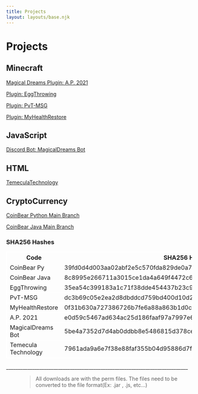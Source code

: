 ```yaml
---
title: Projects
layout: layouts/base.njk
---
```


# Projects


## Minecraft

<a href="https://github.com/MagicalDreams/AnnualPassport2021/archive/main.zip" download>Magical Dreams Plugin: A.P. 2021</a>

<a href="https://github.com/nolant108/EggThrowing/archive/master.zip" download>Plugin: EggThrowing</a>

<a href="https://github.com/nolant108/PrivateMSG/archive/master.zip" download>Plugin: PvT-MSG</a>

<a href="https://github.com/nolant108/MyHealthRestore/archive/master.zip" download>Plugin: MyHealthRestore</a>

## JavaScript

<a href="https://github.com/MagicalDreams/MagicalDreamsBot/archive/master.zip" download>Discord Bot: MagicalDreams Bot</a>

## HTML

<a href="https://github.com/nolant108/TemeculaTechNEW/archive/main.zip" download>TemeculaTechnology</a>

## CryptoCurrency

<a href="https://github.com/nolant108/CoinBear-Python-Version-/archive/main.zip" download>CoinBear Python Main Branch</a>

<a href="https://github.com/nolant108/CoinBear-Java/archive/main.zip" download>CoinBear Java Main Branch</a>


### SHA256 Hashes
<!DOCTYPE html>
<html>
<head>
<style>
table, th, td {
  border: 1px solid white;
}
</style>
</head>
<body>
<table>
  <tr>
    <th>Code</th>
    <th>SHA256 Hash</th>
  </tr>
  <tr>
    <td>CoinBear Py</td>
    <td>39fd0d4d003aa02abf2e5c570fda829de0a7adb59a67eed36cf3c50956f5b262</td>
  </tr>
  <tr>
    <td>CoinBear Java</td>
    <td>8c8995e266711a3015ce1da4a649f4472c61582818d03126161d183219270b78</td>
  </tr>
  <tr>
    <td>EggThrowing</td>
    <td>35ea54c399183a1c71f38dde454437b23c9bff0c111f95aeadf5c0bbdaf5688f</td>
  </tr>
    <tr>
    <td>PvT-MSG</td>
    <td>dc3b69c05e2ea2d8dbddcd759bd400d10d20d4bcc537d25bc0928133a1353346</td>
  </tr>
    <tr>
    <td>MyHealthRestore</td>
    <td>0f31b630a727386726b7fe6a88a863b1d0cb6cb875824b1c818100fc9aeb00b6</td>
  </tr>
    <tr>
    <td>A.P. 2021</td>
    <td>e0d59c5467ad634ac25d186faaf97a7997e6b519be6615d28adf69f4a02910ad</td>
  </tr>
    </tr>
    <tr>
    <td>MagicalDreams Bot</td>
    <td>5be4a7352d7d4ab0ddbb8e5486815d378ce7522b40e50e1800f1b075b0de6dc4</td>
  </tr>
    </tr>
    <tr>
    <td>Temecula Technology</td>
    <td>7961ada9a6e7f38e88faf355b04d95886d7f3c40a476e0a06dd7f701458a35a6</td>
</table>

<p>_____________________________________________________________________________</p>

<figure>
    <blockquote>
        <p>All downloads are with the perm files. The files need to be converted to the file format(Ex: .jar , .js, etc...)</p>
    </blockquote>
</figure>

</body>
</html>